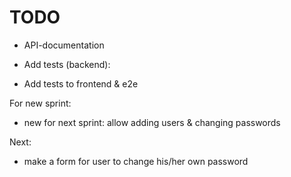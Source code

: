 # TODO

- API-documentation

- Add tests (backend):

- Add tests to frontend & e2e



For new sprint:
- new for next sprint: allow adding users & changing passwords

Next:
- make a form for user to change his/her own password


